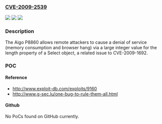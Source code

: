 ### [CVE-2009-2539](https://cve.mitre.org/cgi-bin/cvename.cgi?name=CVE-2009-2539)
![](https://img.shields.io/static/v1?label=Product&message=n%2Fa&color=blue)
![](https://img.shields.io/static/v1?label=Version&message=n%2Fa&color=blue)
![](https://img.shields.io/static/v1?label=Vulnerability&message=n%2Fa&color=brighgreen)

### Description

The Aigo P8860 allows remote attackers to cause a denial of service (memory consumption and browser hang) via a large integer value for the length property of a Select object, a related issue to CVE-2009-1692.

### POC

#### Reference
- http://www.exploit-db.com/exploits/9160
- http://www.g-sec.lu/one-bug-to-rule-them-all.html

#### Github
No PoCs found on GitHub currently.

